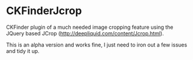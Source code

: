 CKFinderJcrop
=============

CKFinder plugin of a much needed image cropping feature using the JQuery based JCrop (http://deepliquid.com/content/Jcrop.html).

This is an alpha version and works fine, I just need to iron out a few issues and tidy it up.
